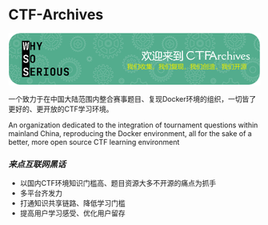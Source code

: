 # CTF-Archives 

![](https://github.com/CTF-Archives/.github/blob/main/profile/github-header-image.png?raw=true)

一个致力于在中国大陆范围内整合赛事题目、复现Docker环境的组织，一切皆了更好的、更开放的CTF学习环境。

An organization dedicated to the integration of tournament questions within mainland China, reproducing the Docker environment, all for the sake of a better, more open source CTF learning environment

### ***来点互联网黑话***
- 以国内CTF环境知识门槛高、题目资源大多不开源的痛点为抓手
- 多平台齐发力
- 打通知识共享链路、降低学习门槛
- 提高用户学习感受、优化用户留存
